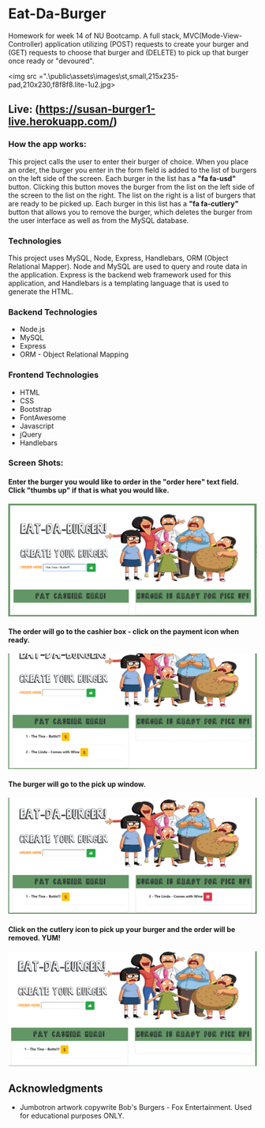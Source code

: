 # Eat-Da-Burger
<p> Homework for week 14 of NU Bootcamp.  A full stack, MVC(Mode-View-Controller) application utilizing (POST) requests to create your burger and (GET) requests to choose that burger and (DELETE) to pick up that burger once ready or "devoured". </p>

<img src =".\public\assets\images\st,small,215x235-pad,210x230,f8f8f8.lite-1u2.jpg>

## Live: (https://susan-burger1-live.herokuapp.com/)

  

###  How the app works:
This project calls the user to enter their burger of choice.  When you place an order, the burger you enter in the form field is added to the list of burgers on the left side of the screen. Each burger in the list has a <b>"fa fa-usd"</b> button. Clicking this button moves the burger from the list on the left side of the screen to the list on the right. The list on the right is a list of burgers that are ready to be picked up. Each burger in this list has a <b>"fa fa-cutlery"</b> button that allows you to remove the burger, which deletes the burger from the user interface as well as from the MySQL database. 

### Technologies
This project uses MySQL, Node, Express, Handlebars, ORM (Object Relational Mapper). Node and MySQL are used to query and route data in the application. Express is the backend web framework used for this application, and Handlebars is a templating language that is used to generate the HTML.

### Backend Technologies
* Node.js 
* MySQL 
* Express 
* ORM - Object Relational Mapping 


### Frontend Technologies
* HTML
* CSS
* Bootstrap
* FontAwesome 
* Javascript
* jQuery 
* Handlebars

### Screen Shots:


#### Enter the burger you would like to order in the "order here" text field. Click "thumbs up" if that is what you would like.
![img1](./public/assets/images/Img1.PNG)

#### The order will go to the cashier box - click on the payment icon when ready.  
![img1](./public/assets/images/Img2.PNG)


#### The burger will go to the pick up window.

![img1](./public/assets/images/Img3.PNG)

#### Click on the cutlery icon to pick up your burger and the order will be removed. YUM!

![img1](./public/assets/images/Img4.PNG)

## Acknowledgments 
* Jumbotron artwork copywrite Bob's Burgers - Fox Entertainment.  Used for educational purposes ONLY.

  
  